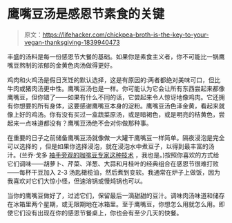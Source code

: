 # 鹰嘴豆汤是感恩节素食的关键

> 原文：<https://lifehacker.com/chickpea-broth-is-the-key-to-your-vegan-thanksgiving-1839940473>

丰盛的汤料是每一份感恩节大餐的基础。如果你是素食主义者，你不可能比一锅鹰嘴豆熬制的浓郁的金黄色肉汤做得更好。



鸡肉和火鸡汤是假日烹饪的默认选择，这是有原因的:两者都绝对美味可口，但比牛肉或猪肉汤更中性。鹰嘴豆汤也是一样。你可能认为它会让所有东西尝起来都像鹰嘴豆，但你错了——如果有什么不同的话，它尝起来令人惊讶地像鸡肉。它还拥有你想要的所有身体，这要感谢鹰嘴豆本身的淀粉。鹰嘴豆汤色泽金黄，看起来就像上好的鸡汤。你有没有买过一盒蔬菜原汤，或是暗褐色，或是明亮的桔黄色，尝起来一点味道都没有？鹰嘴豆汤绝不会对你做那种事。

在重要的日子之前储备鹰嘴豆汤就像做一大罐干鹰嘴豆一样简单。隔夜浸泡是完全可以选择的 ，但是如果你选择浸泡，就在浸泡水中煮豆子，以得到最丰富的汤汁。(兰乔·戈多 [袖手旁观的咖啡豆专家这种技术](https://www.ranchogordo.com/blogs/recipes/cooking-basic-beans-in-the-rancho-gordo-manner) ，我也是。)按照你喜欢的方式给它们调味——胡萝卜、芹菜、洋葱、大蒜和月桂叶的经典组合在感恩节很难打败——每杯干豆加入 2-3 汤匙橄榄油，然后煮到变软。我通常在炉子上做饭，因为我喜欢对它们大惊小怪，但速溶锅或慢炖锅也可以。

当你的鹰嘴豆做好了，过滤它们，保留最后一滴甜甜的豆汁。调味肉汤味道和储存在冰箱里两个星期，或无限期地在冰箱里。至于鹰嘴豆，你想怎么用就怎么用。即使它们没有出现在你的感恩节餐桌上，你也会有至少几天的快餐。